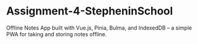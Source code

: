 # Assignment-4-StepheninSchool
Offline Notes App built with Vue.js, Pinia, Bulma, and IndexedDB – a simple PWA for taking and storing notes offline.
